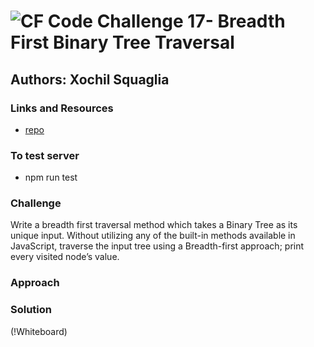 ![CF](http://i.imgur.com/7v5ASc8.png) Code Challenge 17- Breadth First Binary Tree Traversal
==============================================

## Authors: Xochil Squaglia


### Links and Resources
* [repo](https://github.com/xochil73/data-structures-and-algorithms/tree/master/code-challenges/401/stacksAndQueues)

### To test server
* npm run test

### Challenge

Write a breadth first traversal method which takes a Binary Tree as its unique input. Without utilizing any of the built-in methods available in JavaScript, traverse the input tree using a Breadth-first approach; print every visited node’s value.




### Approach


### Solution

(!Whiteboard)